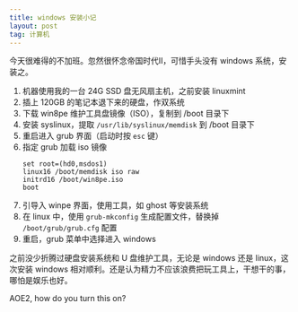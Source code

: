 ```yaml
---
title: windows 安装小记
layout: post
tag: 计算机
---
```


今天很难得的不加班。忽然很怀念帝国时代II，可惜手头没有 windows 系统，安装之。

1. 机器使用我的一台 24G SSD 盘无风扇主机，之前安装 linuxmint
2. 插上 120GB 的笔记本退下来的硬盘，作双系统
3. 下载 win8pe 维护工具盘镜像（ISO），复制到 /boot 目录下
4. 安装 syslinux，提取 `/usr/lib/syslinux/memdisk` 到 /boot 目录下
5. 重启进入 grub 界面（启动时按 `esc` 键）
6. 指定 grub 加载 iso 镜像
   ```
   set root=(hd0,msdos1)
   linux16 /boot/memdisk iso raw
   initrd16 /boot/win8pe.iso
   boot
   ```
7. 引导入 winpe 界面，使用工具，如 ghost 等安装系统
8. 在 linux 中，使用 `grub-mkconfig` 生成配置文件，替换掉 `/boot/grub/grub.cfg` 配置
9. 重启，grub 菜单中选择进入 windows

之前没少折腾过硬盘安装系统和 U 盘维护工具，无论是 windows 还是 linux，这次安装 windows 相对顺利。还是认为精力不应该浪费把玩工具上，干想干的事，哪怕是娱乐也好。

AOE2, how do you turn this on?
